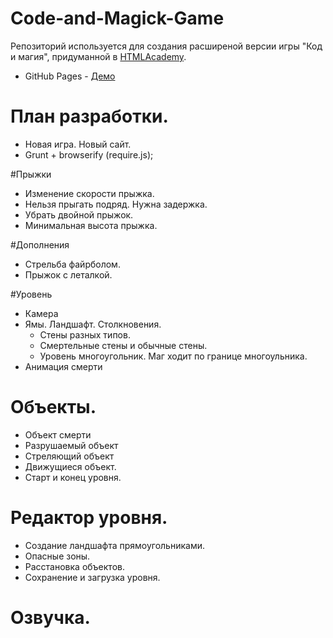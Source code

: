 # Code-and-Magick-Game
Репозиторий используется для создания расширеной версии игры "Код и магия", придуманной в <a href='http://htmlacademy.ru'>HTMLAcademy</a>.

* GitHub Pages  - <a href="http://4err.github.io/Code-and-Magic-Game">Демо</a>

# План разработки.
* Новая игра. Новый сайт.
* Grunt + browserify (require.js);

#Прыжки
* Изменение скорости прыжка.
* Нельзя прыгать подряд. Нужна задержка.
* Убрать двойной прыжок.
* Минимальная высота прыжка.

#Дополнения
* Стрельба файрболом.
* Прыжок с леталкой.

#Уровень
* Камера
* Ямы. Ландшафт. Столкновения.
  * Стены разных типов.
  * Смертельные стены и обычные стены.
  * Уровень многоугольник. Маг ходит по границе многоульника.
* Анимация смерти

# Объекты.
* Объект смерти
* Разрушаемый объект
* Стреляющий объект
* Движущиеся объект.
* Старт и конец уровня.

# Редактор уровня.
* Создание ландшафта прямоугольниками.
* Опасные зоны.
* Расстановка объектов.
* Сохранение и загрузка уровня.

# Озвучка.
